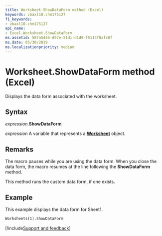 ```yaml
---
title: Worksheet.ShowDataForm method (Excel)
keywords: vbaxl10.chm175127
f1_keywords:
- vbaxl10.chm175127
api_name:
- Excel.Worksheet.ShowDataForm
ms.assetid: 587a5446-d97e-51d1-d1d9-f5113f8afc0f
ms.date: 05/30/2019
ms.localizationpriority: medium
---
```



# Worksheet.ShowDataForm method (Excel)

Displays the data form associated with the worksheet.


## Syntax

_expression_.**ShowDataForm**

_expression_ A variable that represents a **[Worksheet](Excel.Worksheet.md)** object.


## Remarks

The macro pauses while you are using the data form. When you close the data form, the macro resumes at the line following the **ShowDataForm** method.

This method runs the custom data form, if one exists.


## Example

This example displays the data form for Sheet1.

```vb
Worksheets(1).ShowDataForm
```



[!include[Support and feedback](~/includes/feedback-boilerplate.md)]